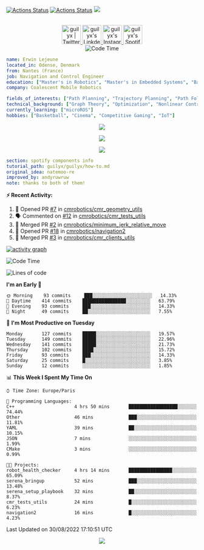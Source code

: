 [![Actions Status](https://github.com/guilyx/guilyx/workflows/wakatime-stats/badge.svg)](https://github.com/guilyx/guilyx/actions)
[![Actions Status](https://github.com/guilyx/guilyx/workflows/update-gh-activity/badge.svg)](https://github.com/guilyx/guilyx/actions)
![](https://visitor-badge.glitch.me/badge?page_id=guilyx.guilyx)

<p align="center">
<br/>
<a href="https://twitter.com/nthofhisname">
  <img alt="guilyx | Twitter" width="50px" src="https://user-images.githubusercontent.com/43545812/144034996-602b144a-16e1-41cc-99e7-c6040b20dcaf.png"/>
</a>
<a href="https://www.linkedin.com/in/erwinlejeune-lkn">
  <img alt="guilyx's LinkdeIN" width="50px" src="https://user-images.githubusercontent.com/43545812/144035037-0f415fc7-9f96-4517-a370-ccc6e78a714b.png" />
</a>
<a href="https://www.instagram.com/nthofhisname">
  <img alt="guilyx's Instagram" width="50px" src="https://user-images.githubusercontent.com/43545812/144035088-0dfb165f-8fe0-4d13-896c-876c29d2b128.png" />
</a>
<a href="https://open.spotify.com/user/11147618695?si=zZFn6uAGRLyoU02lsG50GA">
  <img alt="guilyx's Spotify" width="50px" src="https://user-images.githubusercontent.com/43545812/144035120-1ad5169b-91c7-4078-bef9-6a82c733f373.png" />
</a>
<br>
<img alt="Code Time" src="https://img.shields.io/endpoint?style=flat&url=https://codetime-api.datreks.com/badge/1615?logoColor=white%26project=%26recentMS=0%26showProject=false" />
</p>

```yaml
name: Erwin Lejeune
located_in: Odense, Denmark
from: Nantes (France)
job: Navigation and Control Engineer
education: ["Master's in Robotics", "Master's in Embedded Systems", "Bachelor's in Electronics"]
company: Coalescent Mobile Robotics

fields_of_interests: ["Path Planning", "Trajectory Planning", "Path Following", "Behaviour Planning", "Localization", "Sensor Fusion", "Embedded Systems"]
technical_background: ["Graph Theory", "Optimization", "Nonlinear Control", "Real-Time Systems", "Automated Planning"]
currently_learning: ["microROS"]
hobbies: ["Basketball", "Cinema", "Competitive Gaming", "IoT"]
```

<p align="center">
  <img alig src="https://github-profile-trophy.vercel.app/?username=guilyx&column=6&rank=SSS,SS,S,AAA,AA,A,B,C" />
</p>

<p align="center">
  <a href="https://spotify-github-profile.vercel.app/api/view?uid=11147618695&redirect=true">
    <img src="https://spotify-github-profile.vercel.app/api/view?uid=11147618695&cover_image=true&theme=default&bar_color=e3e3e3&bar_color_cover=true">
  </a>
</p>

<p align="center">
  <img src="https://guilyx.vercel.app/api/top-played">
</p>
 
```yaml
section: spotify components info
tutorial_path: guilyx/guilyx/how-to.md
original_idea: natemoo-re
improved_by: andyruwruw
note: thanks to both of them!
```


**:zap: Recent Activity:**

<!--START_SECTION:activity-->
1. 💪 Opened PR [#7](https://github.com/cmrobotics/cmr_geometry_utils/pull/7) in [cmrobotics/cmr_geometry_utils](https://github.com/cmrobotics/cmr_geometry_utils)
2. 🗣 Commented on [#12](https://github.com/cmrobotics/cmr_tests_utils/issues/12) in [cmrobotics/cmr_tests_utils](https://github.com/cmrobotics/cmr_tests_utils)
3. 🎉 Merged PR [#2](https://github.com/cmrobotics/minimum_jerk_relative_move/pull/2) in [cmrobotics/minimum_jerk_relative_move](https://github.com/cmrobotics/minimum_jerk_relative_move)
4. 💪 Opened PR [#18](https://github.com/cmrobotics/navigation2/pull/18) in [cmrobotics/navigation2](https://github.com/cmrobotics/navigation2)
5. 🎉 Merged PR [#3](https://github.com/cmrobotics/cmr_clients_utils/pull/3) in [cmrobotics/cmr_clients_utils](https://github.com/cmrobotics/cmr_clients_utils)
<!--END_SECTION:activity-->

[![activity graph](https://activity-graph.herokuapp.com/graph?username=guilyx&custom_title=Erwin's%20activity%20graph&theme=github-light&hide_border=true)](https://github.com/ashutosh00710/github-readme-activity-graph)

<!--START_SECTION:waka-->
![Code Time](http://img.shields.io/badge/Code%20Time-760%20hrs%2024%20mins-blue)

![Lines of code](https://img.shields.io/badge/From%20Hello%20World%20I%27ve%20Written-293%20Thousand%20lines%20of%20code-blue)

**I'm an Early 🐤** 

```text
🌞 Morning    93 commits     ███░░░░░░░░░░░░░░░░░░░░░░   14.33% 
🌆 Daytime    414 commits    ████████████████░░░░░░░░░   63.79% 
🌃 Evening    93 commits     ███░░░░░░░░░░░░░░░░░░░░░░   14.33% 
🌙 Night      49 commits     ██░░░░░░░░░░░░░░░░░░░░░░░   7.55%

```
📅 **I'm Most Productive on Tuesday** 

```text
Monday       127 commits    █████░░░░░░░░░░░░░░░░░░░░   19.57% 
Tuesday      149 commits    █████░░░░░░░░░░░░░░░░░░░░   22.96% 
Wednesday    141 commits    █████░░░░░░░░░░░░░░░░░░░░   21.73% 
Thursday     102 commits    ████░░░░░░░░░░░░░░░░░░░░░   15.72% 
Friday       93 commits     ███░░░░░░░░░░░░░░░░░░░░░░   14.33% 
Saturday     25 commits     █░░░░░░░░░░░░░░░░░░░░░░░░   3.85% 
Sunday       12 commits     ░░░░░░░░░░░░░░░░░░░░░░░░░   1.85%

```


📊 **This Week I Spent My Time On** 

```text
⌚︎ Time Zone: Europe/Paris

💬 Programming Languages: 
C++                      4 hrs 50 mins       ██████████████████░░░░░░░   74.44% 
Other                    46 mins             ███░░░░░░░░░░░░░░░░░░░░░░   11.81% 
YAML                     39 mins             ██░░░░░░░░░░░░░░░░░░░░░░░   10.15% 
JSON                     7 mins              ░░░░░░░░░░░░░░░░░░░░░░░░░   1.99% 
CMake                    3 mins              ░░░░░░░░░░░░░░░░░░░░░░░░░   0.99%

🐱‍💻 Projects: 
robot_health_checker     4 hrs 14 mins       ████████████████░░░░░░░░░   65.09% 
serena_bringup           52 mins             ███░░░░░░░░░░░░░░░░░░░░░░   13.48% 
serena_setup_playbook    32 mins             ██░░░░░░░░░░░░░░░░░░░░░░░   8.37% 
cmr_tests_utils          24 mins             █░░░░░░░░░░░░░░░░░░░░░░░░   6.23% 
navigation2              16 mins             █░░░░░░░░░░░░░░░░░░░░░░░░   4.23%

```


 Last Updated on 30/08/2022 17:10:51 UTC
<!--END_SECTION:waka-->

<p align="center">
  <img src="https://capsule-render.vercel.app/api?type=waving&color=gradient&height=60&section=footer"/>
</p>
